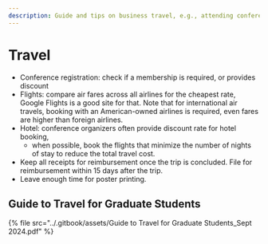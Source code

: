 ```yaml
---
description: Guide and tips on business travel, e.g., attending conferences, workshops
---
```


# Travel

* Conference registration: check if a membership is required, or provides discount
* Flights: compare air fares across all airlines for the cheapest rate, Google Flights is a good site for that. Note that for international air travels, booking with an American-owned airlines is required, even fares are higher than foreign airlines.&#x20;
* Hotel: conference organizers often provide discount rate for hotel booking,&#x20;
  * when possible, book the flights that minimize the number of nights of stay to reduce the total travel cost.
* Keep all receipts for reimbursement once the trip is concluded. File for reimbursement within 15 days after the trip.
* Leave enough time for poster printing.&#x20;

## Guide to Travel for Graduate Students

{% file src="../.gitbook/assets/Guide to Travel for Graduate Students_Sept 2024.pdf" %}
